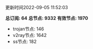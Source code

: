 更新时间2022-09-05 11:52:03

**总订阅: 64**
**总节点: 9332**
**有效节点: 1970**
- trojan节点: 146
- v2ray节点: 1642
- ss节点: 182
